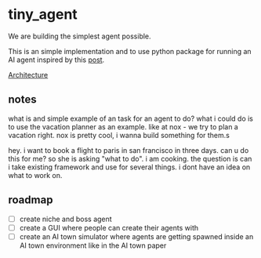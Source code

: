 # tiny_agent

We are building the simplest agent possible.

This is an simple implementation and to use python package for running an AI agent inspired by this [post](https://lilianweng.github.io/posts/2023-06-23-agent/).

[Architecture](https://lilianweng.github.io/posts/2023-06-23-agent/)

## notes

what is and simple example of an task for an agent to do? what i could do is to use the vacation planner as an example. like at nox - we try to plan a vacation right. nox is pretty cool, i wanna build something for them.s

hey. i want to book a flight to paris in san francisco in three days. can u do this for me? so she is asking "what to do". i am cooking. the question is can i take existing framework and use for several things. i dont have an idea on what to work on.

## roadmap

- [ ] create niche and boss agent
- [ ] create a GUI where people can create their agents with
- [ ] create an AI town simulator where agents are getting spawned inside an AI town environment like in the AI town paper